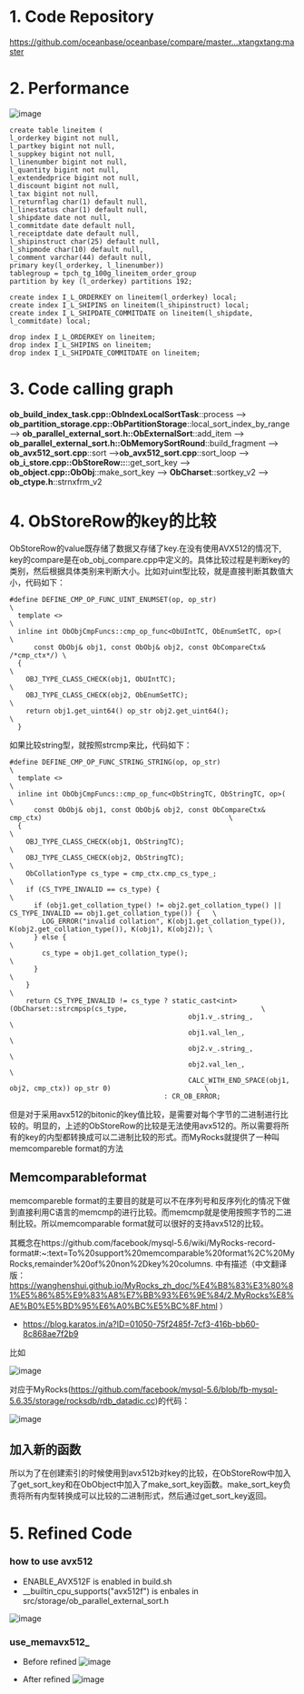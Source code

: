 # 1. Code Repository

https://github.com/oceanbase/oceanbase/compare/master...xtangxtang:master

# 2. Performance

![image](https://user-images.githubusercontent.com/3771594/163766722-5a322b46-b1c9-40fa-8e74-72c27a3483e3.png)


    create table lineitem (
    l_orderkey bigint not null,
    l_partkey bigint not null,
    l_suppkey bigint not null,
    l_linenumber bigint not null,
    l_quantity bigint not null,
    l_extendedprice bigint not null,
    l_discount bigint not null,
    l_tax bigint not null,
    l_returnflag char(1) default null,
    l_linestatus char(1) default null,
    l_shipdate date not null,
    l_commitdate date default null,
    l_receiptdate date default null,
    l_shipinstruct char(25) default null,
    l_shipmode char(10) default null,
    l_comment varchar(44) default null,
    primary key(l_orderkey, l_linenumber))
    tablegroup = tpch_tg_100g_lineitem_order_group
    partition by key (l_orderkey) partitions 192;
    
    create index I_L_ORDERKEY on lineitem(l_orderkey) local;
    create index I_L_SHIPINS on lineitem(l_shipinstruct) local;
    create index I_L_SHIPDATE_COMMITDATE on lineitem(l_shipdate, l_commitdate) local;
    
    drop index I_L_ORDERKEY on lineitem;
    drop index I_L_SHIPINS on lineitem;
    drop index I_L_SHIPDATE_COMMITDATE on lineitem;    
    
    
# 3. Code calling graph
**ob_build_index_task.cpp::ObIndexLocalSortTask**::process --> **ob_partition_storage.cpp::ObPartitionStorage**::local_sort_index_by_range --> **ob_parallel_external_sort.h::ObExternalSort**::add_item --> **ob_parallel_external_sort.h::ObMemorySortRound**::build_fragment  --> **ob_avx512_sort.cpp**::sort -->**ob_avx512_sort.cpp**::sort_loop --> **ob_i_store.cpp::ObStoreRow::**::get_sort_key --> **ob_object.cpp::ObObj**::make_sort_key --> **ObCharset**::sortkey_v2 --> **ob_ctype.h**::strnxfrm_v2

# 4. ObStoreRow的key的比较

ObStoreRow的value既存储了数据又存储了key.在没有使用AVX512的情况下, key的compare是在ob_obj_compare.cpp中定义的。具体比较过程是判断key的类别，然后根据具体类别来判断大小。比如对uint型比较，就是直接判断其数值大小，代码如下：

    #define DEFINE_CMP_OP_FUNC_UINT_ENUMSET(op, op_str)                          \
      template <>                                                                \
      inline int ObObjCmpFuncs::cmp_op_func<ObUIntTC, ObEnumSetTC, op>(          \
          const ObObj& obj1, const ObObj& obj2, const ObCompareCtx& /*cmp_ctx*/) \
      {                                                                          \
        OBJ_TYPE_CLASS_CHECK(obj1, ObUIntTC);                                    \
        OBJ_TYPE_CLASS_CHECK(obj2, ObEnumSetTC);                                 \
        return obj1.get_uint64() op_str obj2.get_uint64();                       \
      }

如果比较string型，就按照strcmp来比，代码如下：

    #define DEFINE_CMP_OP_FUNC_STRING_STRING(op, op_str)                                                                  \
      template <>                                                                                                         \
      inline int ObObjCmpFuncs::cmp_op_func<ObStringTC, ObStringTC, op>(                                                  \
          const ObObj& obj1, const ObObj& obj2, const ObCompareCtx& cmp_ctx)                                              \
      {                                                                                                                   \
        OBJ_TYPE_CLASS_CHECK(obj1, ObStringTC);                                                                           \
        OBJ_TYPE_CLASS_CHECK(obj2, ObStringTC);                                                                           \
        ObCollationType cs_type = cmp_ctx.cmp_cs_type_;                                                                   \
        if (CS_TYPE_INVALID == cs_type) {                                                                                 \
          if (obj1.get_collation_type() != obj2.get_collation_type() || CS_TYPE_INVALID == obj1.get_collation_type()) {   \
            LOG_ERROR("invalid collation", K(obj1.get_collation_type()), K(obj2.get_collation_type()), K(obj1), K(obj2)); \
          } else {                                                                                                        \
            cs_type = obj1.get_collation_type();                                                                          \
          }                                                                                                               \
        }                                                                                                                 \
        return CS_TYPE_INVALID != cs_type ? static_cast<int>(ObCharset::strcmpsp(cs_type,                                 \
                                                obj1.v_.string_,                                                          \
                                                obj1.val_len_,                                                            \
                                                obj2.v_.string_,                                                          \
                                                obj2.val_len_,                                                            \
                                                CALC_WITH_END_SPACE(obj1, obj2, cmp_ctx)) op_str 0)                       \
                                          : CR_OB_ERROR;  
                                          
但是对于采用avx512的bitonic的key值比较，是需要对每个字节的二进制进行比较的。明显的，上述的ObStoreRow的比较是无法使用avx512的。所以需要将所有的key的内型都转换成可以二进制比较的形式。而MyRocks就提供了一种叫memcompareble format的方法
  
## Memcomparableformat

memcompareble format的主要目的就是可以不在序列号和反序列化的情况下做到直接利用C语言的memcmp的进行比较。而memcmp就是使用按照字节的二进制比较。所以memcomparable format就可以很好的支持avx512的比较。

其概念在https://github.com/facebook/mysql-5.6/wiki/MyRocks-record-format#:~:text=To%20support%20memcomparable%20format%2C%20MyRocks,remainder%20of%20non%2Dkey%20columns. 中有描述（中文翻译版：https://wanghenshui.github.io/MyRocks_zh_doc/%E4%B8%83%E3%80%81%E5%86%85%E9%83%A8%E7%BB%93%E6%9E%84/2.MyRocks%E8%AE%B0%E5%BD%95%E6%A0%BC%E5%BC%8F.html ）

* https://blog.karatos.in/a?ID=01050-75f2485f-7cf3-416b-bb60-8c868ae7f2b9

比如

![image](https://user-images.githubusercontent.com/3771594/162111330-534ff8ea-bb5b-4092-bae5-9f5a0289862e.png)

对应于MyRocks(https://github.com/facebook/mysql-5.6/blob/fb-mysql-5.6.35/storage/rocksdb/rdb_datadic.cc)的代码：

![image](https://user-images.githubusercontent.com/3771594/162111561-f7adb9f0-d32f-4e99-9119-194ccdd065d0.png)

## 加入新的函数

所以为了在创建索引的时候使用到avx512b对key的比较，在ObStoreRow中加入了get_sort_key和在ObObject中加入了make_sort_key函数。make_sort_key负责将所有内型转换成可以比较的二进制形式，然后通过get_sort_key返回。

# 5. Refined Code
### how to use avx512

* ENABLE_AVX512F is enabled in build.sh
* __builtin_cpu_supports("avx512f") is enbales in src/storage/ob_parallel_external_sort.h

![image](https://user-images.githubusercontent.com/3771594/162872922-4132b618-5589-4a99-888b-49db3ba44d27.png)


### use_memavx512_

* Before refined
![image](https://user-images.githubusercontent.com/3771594/161369531-1da69158-5f44-4be8-ab50-5fa0141d1f6a.png)

* After refined
![image](https://user-images.githubusercontent.com/3771594/162873248-609ed44c-ce58-42d6-9cdb-37f78f5f4080.png)




